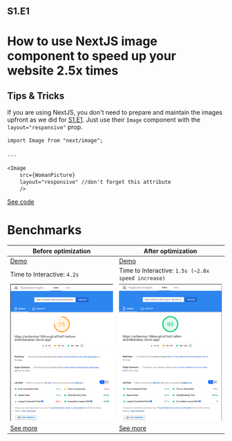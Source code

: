 ## S1.E1

# How to use NextJS image component to speed up your website 2.5x times

## Tips & Tricks

If you are using NextJS, you don't need to prepare and maintain the images upfront as we did for [S1.E1](https://github.com/andreibarabas/achieving-100ms/tree/S01.E01-before). Just use their `Image` component with the `layout="responsive"` prop.

```
import Image from "next/image";

...

<Image
    src={WomanPicture}
    layout="responsive" //don't forget this attribute
    />
```

[See code](https://github.com/andreibarabas/achieving-100ms/compare/S01.E02-before...S01.E02-after)

# Benchmarks

| Before optimization                                                                                                                                 | After optimization                                                                                                                                 |
| --------------------------------------------------------------------------------------------------------------------------------------------------- | -------------------------------------------------------------------------------------------------------------------------------------------------- |
| [Demo](https://achieving-100ms-git-s01e02-before-andreibarabas.vercel.app)                                                                          | [Demo](https://achieving-100ms-git-s01e02-after-andreibarabas.vercel.app)                                                                          |
| Time to Interactive: `4.2s`                                                                                                                         | Time to Interactive: `1.5s (~2.8x speed increase)`                                                                                                 |
| ![Before](results/before.png)                                                                                                                       | ![After](results/after.png)                                                                                                                        |
| [See more](https://developers.google.com/speed/pagespeed/insights/?url=https%3A%2F%2Fachieving-100ms-git-s01e02-before-andreibarabas.vercel.app%2F) | [See more](https://developers.google.com/speed/pagespeed/insights/?url=https%3A%2F%2Fachieving-100ms-git-s01e02-after-andreibarabas.vercel.app%2F) |
